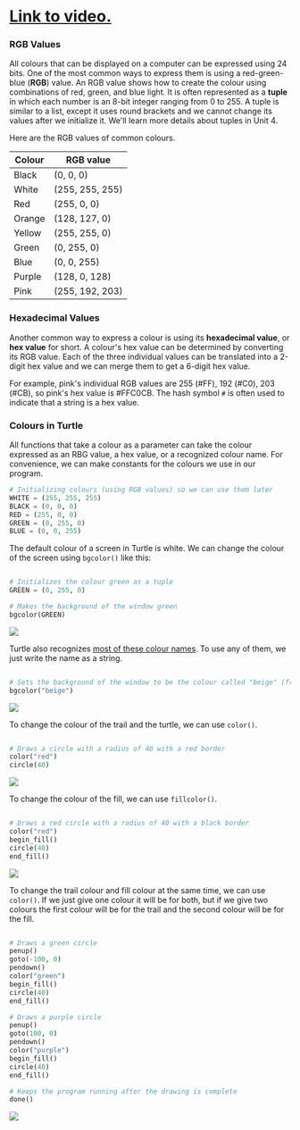 # [Link to video.](https://www.youtube.com/watch?v=N-DQgmRorxA&list=PLVD25niNi0BkyCc47RgZHKnmIh6nsupN7)

### RGB Values

All colours that can be displayed on a computer can be expressed using 24 bits. One of the most common ways to express them is using a red-green-blue (**RGB**) value. An RGB value shows how to create the colour using combinations of red, green, and blue light. It is often represented as a **tuple** in which each number is an 8-bit integer ranging from 0 to 255. A tuple is similar to a list, except it uses round brackets and we cannot change its values after we initialize it. We'll learn more details about tuples in Unit 4.

Here are the RGB values of common colours.

| Colour | RGB value       |
| ------ | --------------- |
| Black  | (0, 0, 0)       |
| White  | (255, 255, 255) |
| Red    | (255, 0, 0)     |
| Orange | (128, 127, 0)   |
| Yellow | (255, 255, 0)   |
| Green  | (0, 255, 0)     |
| Blue   | (0, 0, 255)     |
| Purple | (128, 0, 128)   |
| Pink   | (255, 192, 203) |

### Hexadecimal Values

Another common way to express a colour is using its **hexadecimal value**, or **hex value** for short. A colour's hex value can be determined by converting its RGB value. Each of the three individual values can be translated into a 2-digit hex value and we can merge them to get a 6-digit hex value. 

For example, pink's individual RGB values are 255 (#FF), 192 (#C0), 203 (#CB), so pink's hex value is #FFC0CB. The hash symbol `#` is often used to indicate that a string is a hex value.

### Colours in Turtle

All functions that take a colour as a parameter can take the colour expressed as an RBG value, a hex value, or a recognized colour name. For convenience, we can make constants for the colours we use in our program.

```python
# Initializing colours (using RGB values) so we can use them later
WHITE = (255, 255, 255)
BLACK = (0, 0, 0)
RED = (255, 0, 0)
GREEN = (0, 255, 0)
BLUE = (0, 0, 255)
```

The default colour of a screen in Turtle is white. We can change the colour of the screen using `bgcolor()` like this:

```python

# Initializes the colour green as a tuple
GREEN = (0, 255, 0)

# Makes the background of the window green
bgcolor(GREEN)

```

![](../Images/codeHS_Turtle_Screen_Colour_green.png)

Turtle also recognizes [most of these colour names](https://www.tcl.tk/man/tcl/TkCmd/colors.html). To use any of them, we just write the name as a string.

```python

# Sets the background of the window to be the colour called "beige" (from the list of recognized colour names)
bgcolor("beige")

```

![](../Images/codeHS_Turtle_Screen_Colour_beige.png)

To change the colour of the trail and the turtle, we can use `color()`.

```python

# Draws a circle with a radius of 40 with a red border
color("red")
circle(40)

```

![](../Images/codeHS_Turtle_Colour_1.png)

To change the colour of the fill, we can use `fillcolor()`.


```python

# Draws a red circle with a radius of 40 with a black border
color("red")
begin_fill()
circle(40)
end_fill()

```

![](../Images/codeHS_Turtle_Colour_2.png)

To change the trail colour and fill colour at the same time, we can use `color()`. If we just give one colour it will be for both, but if we give two colours the first colour will be for the trail and the second colour will be for the fill.

```python

# Draws a green circle
penup()
goto(-100, 0)
pendown()
color("green")
begin_fill()
circle(40)
end_fill()

# Draws a purple circle
penup()
goto(100, 0)
pendown()
color("purple")
begin_fill()
circle(40)
end_fill()

# Keeps the program running after the drawing is complete
done()
```

![](../Images/codeHS_Turtle_Colour_3.png)

